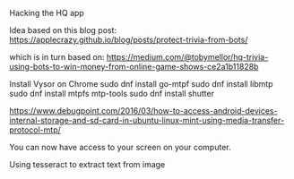Hacking the HQ app

Idea based on this blog post:
https://applecrazy.github.io/blog/posts/protect-trivia-from-bots/

which is in turn based on:
https://medium.com/@tobymellor/hq-trivia-using-bots-to-win-money-from-online-game-shows-ce2a1b11828b


Install Vysor on Chrome
sudo dnf install go-mtpf
sudo dnf install libmtp
sudo dnf install mtpfs mtp-tools
sudo dnf install shutter



https://www.debugpoint.com/2016/03/how-to-access-android-devices-internal-storage-and-sd-card-in-ubuntu-linux-mint-using-media-transfer-protocol-mtp/

You can now have access to your screen on your computer.

Using tesseract to extract text from image
